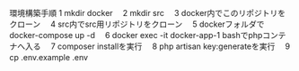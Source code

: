 環境構築手順
1 mkdir docker　
2 mkdir src　
3 docker内でこのリポジトリをクローン　
4 src内でsrc用リポジトリをクローン　
5 dockerフォルダで docker-compose up -d　
6 docker exec -it docker-app-1 bashでphpコンテナへ入る　
7 composer installを実行　
8 php artisan key:generateを実行　
9 cp .env.example .env　

